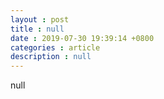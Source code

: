 ```yaml
---
layout : post
title : null
date : 2019-07-30 19:39:14 +0800
categories : article
description : null
---
```


null